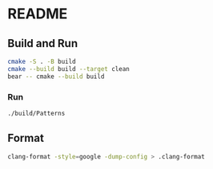 # README

## Build and Run

```bash
cmake -S . -B build
cmake --build build --target clean
bear -- cmake --build build
```

### Run

```bash
./build/Patterns
```

## Format

```bash
clang-format -style=google -dump-config > .clang-format
```

